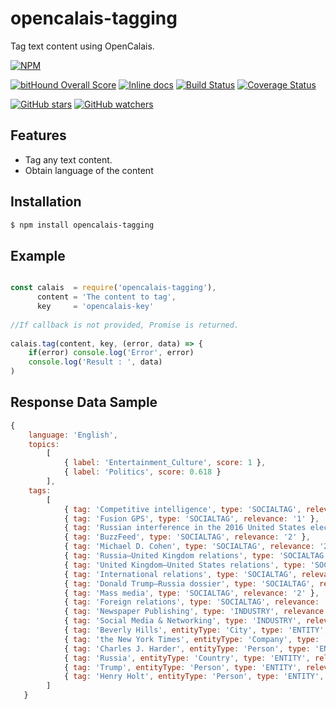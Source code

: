 # opencalais-tagging
Tag text content using OpenCalais.

[![NPM](https://nodei.co/npm/opencalais-tagging.png?downloads=true&downloadRank=true&stars=true)][npm-url]


[![bitHound Overall Score](https://www.bithound.io/github/akashdathan/opencalais-tagging/badges/score.svg)](https://www.bithound.io/github/akashdathan/opencalais-tagging) [![Inline docs](http://inch-ci.org/github/akashdathan/opencalais-tagging.svg?branch=master&style=shields)](http://inch-ci.org/github/akashdathan/opencalais-tagging) [![Build Status](https://travis-ci.org/akashdathan/opencalais-tagging.svg?branch=master)](https://travis-ci.org/akashdathan/opencalais-tagging) [![Coverage Status](https://coveralls.io/repos/github/akashdathan/opencalais-tagging/badge.svg?branch=master)](https://coveralls.io/github/akashdathan/opencalais-tagging?branch=master)

[![GitHub stars](https://img.shields.io/github/stars/akashdathan/opencalais-tagging.svg?style=social&label=Star)](https://github.com/akashdathan/opencalais-tagging/stargazers) [![GitHub watchers](https://img.shields.io/github/watchers/akashdathan/opencalais-tagging.svg?style=social&label=Watch)](https://github.com/akashdathan/opencalais-tagging/subscription)

[npm-url]: https://npmjs.org/package/opencalais-tagging

## Features

* Tag any text content.
* Obtain language of the content

## Installation

```bash
$ npm install opencalais-tagging
```

## Example

```js

const calais  = require('opencalais-tagging'),
	  content = 'The content to tag',
	  key     = 'opencalais-key'
	  
//If callback is not provided, Promise is returned.
  
calais.tag(content, key, (error, data) => {
	if(error) console.log('Error', error)
	console.log('Result : ', data)
)


```

## Response Data Sample

```js
{ 	
	language: 'English',
	topics:
   		[ 
   			{ label: 'Entertainment_Culture', score: 1 },
     		{ label: 'Politics', score: 0.618 } 
     	],
  	tags:
   		[ 
   			{ tag: 'Competitive intelligence', type: 'SOCIALTAG', relevance: '1' },
     		{ tag: 'Fusion GPS', type: 'SOCIALTAG', relevance: '1' },
     		{ tag: 'Russian interference in the 2016 United States elections', type: 'SOCIALTAG', relevance: '1' },
     		{ tag: 'BuzzFeed', type: 'SOCIALTAG', relevance: '2' },
     		{ tag: 'Michael D. Cohen', type: 'SOCIALTAG', relevance: '2' },
     		{ tag: 'Russia–United Kingdom relations', type: 'SOCIALTAG', relevance: '2' },
     		{ tag: 'United Kingdom–United States relations', type: 'SOCIALTAG', relevance: '2' },
     		{ tag: 'International relations', type: 'SOCIALTAG', relevance: '2' },
     		{ tag: 'Donald Trump–Russia dossier', type: 'SOCIALTAG', relevance: '2' },
     		{ tag: 'Mass media', type: 'SOCIALTAG', relevance: '2' },
     		{ tag: 'Foreign relations', type: 'SOCIALTAG', relevance: '2' },
     		{ tag: 'Newspaper Publishing', type: 'INDUSTRY', relevance: 0 },
     		{ tag: 'Social Media & Networking', type: 'INDUSTRY', relevance: 0.2 },
     		{ tag: 'Beverly Hills', entityType: 'City', type: 'ENTITY', relevance: 0.2 },
     		{ tag: 'the New York Times', entityType: 'Company', type: 'ENTITY', relevance: 0 },
     		{ tag: 'Charles J. Harder', entityType: 'Person', type: 'ENTITY', relevance: 0.2 },
     		{ tag: 'Russia', entityType: 'Country', type: 'ENTITY', relevance: 0.2 },
     		{ tag: 'Trump', entityType: 'Person', type: 'ENTITY', relevance: 0.8 },
     		{ tag: 'Henry Holt', entityType: 'Person', type: 'ENTITY', relevance: 0.2 } 
     	]
   }
```